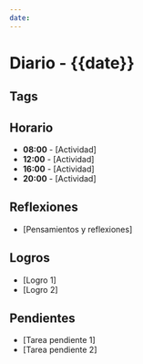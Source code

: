 ```yaml
---
date:
---
```


# Diario - {{date}}
## Tags


## Horario

- **08:00** - [Actividad]
- **12:00** - [Actividad]
- **16:00** - [Actividad]
- **20:00** - [Actividad]

## Reflexiones

- [Pensamientos y reflexiones]

## Logros

- [Logro 1]
- [Logro 2]

## Pendientes

- [Tarea pendiente 1]
- [Tarea pendiente 2]